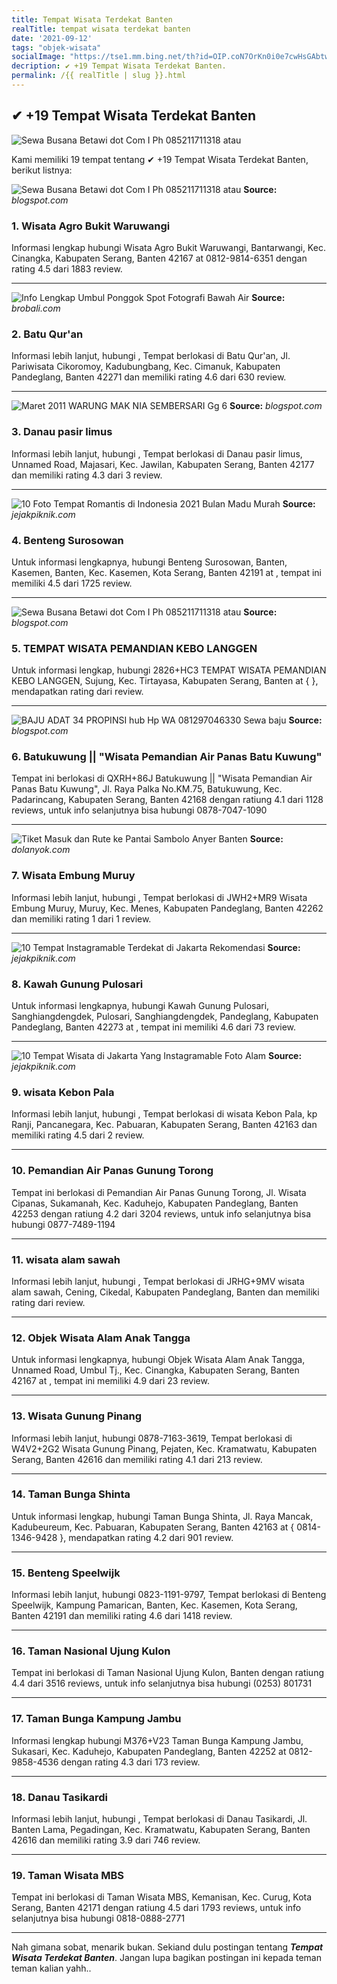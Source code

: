 ```yaml
---
title: Tempat Wisata Terdekat Banten
realTitle: tempat wisata terdekat banten
date: '2021-09-12'
tags: "objek-wisata"
socialImage: "https://tse1.mm.bing.net/th?id=OIP.coN7OrKn0i0e7cwHsGAbtwHaHa&amp;pid=15.1"
decription: ✔ +19 Tempat Wisata Terdekat Banten.
permalink: /{{ realTitle | slug }}.html
---
```


## ✔ +19 Tempat Wisata Terdekat Banten

![Sewa Busana Betawi dot Com I Ph 085211711318 atau ](https://1.bp.blogspot.com/-EexntlytrTY/Vuta5h-hMyI/AAAAAAAAE58/MniEwmDgxz0IwiOftZEHhHG3SdkYD3-0g/s280/IMG-20160318-WA0004.jpg)



Kami memiliki 19 tempat tentang ✔ +19 Tempat Wisata Terdekat Banten, berikut listnya:



![Sewa Busana Betawi dot Com I Ph 085211711318 atau ](https://tse3.mm.bing.net/th?id=OIP.lC49U08_Xu2FX9Cc87GgnwHaLH&amp;pid=15.1)
**Source:** _blogspot.com_


### 1. Wisata Agro Bukit Waruwangi



Informasi lengkap hubungi Wisata Agro Bukit Waruwangi, Bantarwangi, Kec. Cinangka, Kabupaten Serang, Banten 42167 at 0812-9814-6351 dengan rating 4.5 dari 1883 review.

---


![Info Lengkap Umbul Ponggok Spot Fotografi Bawah Air ](https://tse3.mm.bing.net/th?id=OIP.BxfXtfaovL5m0OZC2RX1EgHaHa&amp;pid=15.1)
**Source:** _brobali.com_


### 2. Batu Qur&#039;an



Informasi lebih lanjut, hubungi , Tempat berlokasi di Batu Qur&#039;an, Jl. Pariwisata Cikoromoy, Kadubungbang, Kec. Cimanuk, Kabupaten Pandeglang, Banten 42271 dan memiliki rating 4.6 dari 630 review.

---


![Maret 2011  WARUNG MAK NIA SEMBERSARI Gg 6](https://tse3.mm.bing.net/th?id=OIP.C-5PMGxlml0P0oP6lJc7UwAAAA&amp;pid=15.1)
**Source:** _blogspot.com_


### 3. Danau pasir limus



Informasi lebih lanjut, hubungi , Tempat berlokasi di Danau pasir limus, Unnamed Road, Majasari, Kec. Jawilan, Kabupaten Serang, Banten 42177 dan memiliki rating 4.3 dari 3 review.

---


![10 Foto Tempat Romantis di Indonesia 2021 Bulan Madu Murah ](https://tse1.mm.bing.net/th?id=OIP._P9KddqZvUS7KVtBIcbMzQHaEd&amp;pid=15.1)
**Source:** _jejakpiknik.com_


### 4. Benteng Surosowan



Untuk informasi lengkapnya, hubungi Benteng Surosowan, Banten, Kasemen, Banten, Kec. Kasemen, Kota Serang, Banten 42191 at , tempat ini memiliki 4.5 dari 1725 review.

---


![Sewa Busana Betawi dot Com I Ph 085211711318 atau ](https://tse2.mm.bing.net/th?id=OIP.i6StW8sUv__j7xsjOqpzbwHaLI&amp;pid=15.1)
**Source:** _blogspot.com_


### 5. TEMPAT WISATA PEMANDIAN KEBO LANGGEN



Untuk informasi lengkap, hubungi 2826+HC3 TEMPAT WISATA PEMANDIAN KEBO LANGGEN, Sujung, Kec. Tirtayasa, Kabupaten Serang, Banten at {  }, mendapatkan rating  dari  review.

---


![BAJU ADAT 34 PROPINSI hub Hp  WA 081297046330 Sewa baju ](https://tse1.mm.bing.net/th?id=OIP.61A81QPwPRZXAG_MFpE5NgHaH2&amp;pid=15.1)
**Source:** _blogspot.com_


### 6. Batukuwung || &quot;Wisata Pemandian Air Panas Batu Kuwung&quot;



Tempat ini berlokasi di QXRH+86J Batukuwung || &quot;Wisata Pemandian Air Panas Batu Kuwung&quot;, Jl. Raya Palka No.KM.75, Batukuwung, Kec. Padarincang, Kabupaten Serang, Banten 42168 dengan ratiung 4.1 dari 1128 reviews, untuk info selanjutnya bisa hubungi 0878-7047-1090

---


![Tiket Masuk dan Rute ke Pantai Sambolo Anyer Banten ](https://tse4.mm.bing.net/th?id=OIP.PtNj_c5aEiyrRMEDShwv7QHaHv&amp;pid=15.1)
**Source:** _dolanyok.com_


### 7. Wisata Embung Muruy



Informasi lebih lanjut, hubungi , Tempat berlokasi di JWH2+MR9 Wisata Embung Muruy, Muruy, Kec. Menes, Kabupaten Pandeglang, Banten 42262 dan memiliki rating 1 dari 1 review.

---


![10 Tempat Instagramable Terdekat di Jakarta Rekomendasi ](https://tse1.mm.bing.net/th?id=OIP.EceuRDoMH3Sm4ujUPpPRjAHaEd&amp;pid=15.1)
**Source:** _jejakpiknik.com_


### 8. Kawah Gunung Pulosari



Untuk informasi lengkapnya, hubungi Kawah Gunung Pulosari, Sanghiangdengdek, Pulosari, Sanghiangdengdek, Pandeglang, Kabupaten Pandeglang, Banten 42273 at , tempat ini memiliki 4.6 dari 73 review.

---


![10 Tempat Wisata di Jakarta Yang Instagramable Foto Alam ](https://tse3.mm.bing.net/th?id=OIP.VEhDkyaVloy12EUVswEPMgHaEd&amp;pid=15.1)
**Source:** _jejakpiknik.com_


### 9. wisata Kebon Pala



Informasi lebih lanjut, hubungi , Tempat berlokasi di wisata Kebon Pala, kp Ranji, Pancanegara, Kec. Pabuaran, Kabupaten Serang, Banten 42163 dan memiliki rating 4.5 dari 2 review.

---


### 10. Pemandian Air Panas Gunung Torong



Tempat ini berlokasi di Pemandian Air Panas Gunung Torong, Jl. Wisata Cipanas, Sukamanah, Kec. Kaduhejo, Kabupaten Pandeglang, Banten 42253 dengan ratiung 4.2 dari 3204 reviews, untuk info selanjutnya bisa hubungi 0877-7489-1194

---


### 11. wisata alam sawah



Informasi lebih lanjut, hubungi , Tempat berlokasi di JRHG+9MV wisata alam sawah, Cening, Cikedal, Kabupaten Pandeglang, Banten dan memiliki rating  dari  review.

---


### 12. Objek Wisata Alam Anak Tangga



Untuk informasi lengkapnya, hubungi Objek Wisata Alam Anak Tangga, Unnamed Road, Umbul Tj., Kec. Cinangka, Kabupaten Serang, Banten 42167 at , tempat ini memiliki 4.9 dari 23 review.

---


### 13. Wisata Gunung Pinang



Informasi lebih lanjut, hubungi 0878-7163-3619, Tempat berlokasi di W4V2+2G2 Wisata Gunung Pinang, Pejaten, Kec. Kramatwatu, Kabupaten Serang, Banten 42616 dan memiliki rating 4.1 dari 213 review.

---


### 14. Taman Bunga Shinta



Untuk informasi lengkap, hubungi Taman Bunga Shinta, Jl. Raya Mancak, Kadubeureum, Kec. Pabuaran, Kabupaten Serang, Banten 42163 at { 0814-1346-9428 }, mendapatkan rating 4.2 dari 901 review.

---


### 15. Benteng Speelwijk



Informasi lebih lanjut, hubungi 0823-1191-9797, Tempat berlokasi di Benteng Speelwijk, Kampung Pamarican, Banten, Kec. Kasemen, Kota Serang, Banten 42191 dan memiliki rating 4.6 dari 1418 review.

---


### 16. Taman Nasional Ujung Kulon



Tempat ini berlokasi di Taman Nasional Ujung Kulon, Banten dengan ratiung 4.4 dari 3516 reviews, untuk info selanjutnya bisa hubungi (0253) 801731

---


### 17. Taman Bunga Kampung Jambu



Informasi lengkap hubungi M376+V23 Taman Bunga Kampung Jambu, Sukasari, Kec. Kaduhejo, Kabupaten Pandeglang, Banten 42252 at 0812-9858-4536 dengan rating 4.3 dari 173 review.

---


### 18. Danau Tasikardi



Informasi lebih lanjut, hubungi , Tempat berlokasi di Danau Tasikardi, Jl. Banten Lama, Pegadingan, Kec. Kramatwatu, Kabupaten Serang, Banten 42616 dan memiliki rating 3.9 dari 746 review.

---


### 19. Taman Wisata MBS



Tempat ini berlokasi di Taman Wisata MBS, Kemanisan, Kec. Curug, Kota Serang, Banten 42171 dengan ratiung 4.5 dari 1793 reviews, untuk info selanjutnya bisa hubungi 0818-0888-2771

---









Nah gimana sobat, menarik bukan. Sekiand dulu postingan tentang ***Tempat Wisata Terdekat Banten***. Jangan lupa bagikan postingan ini kepada teman teman kalian yahh..

